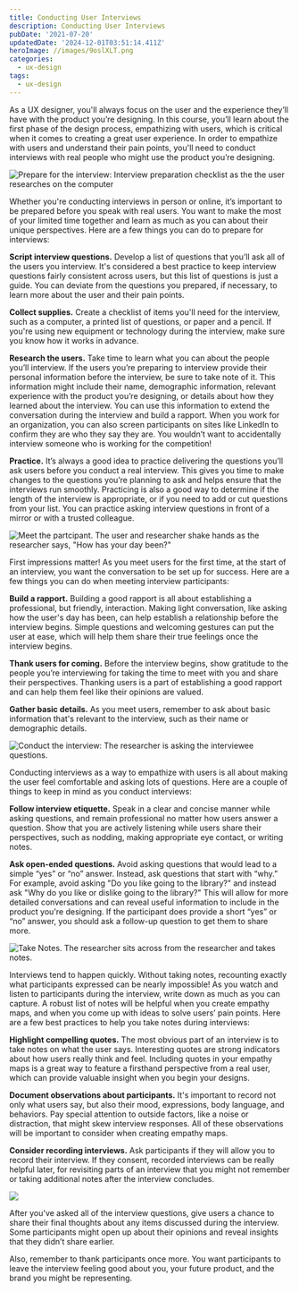 ```yaml
---
title: Conducting User Interviews
description: Conducting User Interviews
pubDate: '2021-07-20'
updatedDate: '2024-12-01T03:51:14.411Z'
heroImage: //images/9oslXLT.png
categories:
  - ux-design
tags:
  - ux-design
---
```


As a UX designer, you'll always focus on the user and the experience they’ll have with the product you’re designing. In this course, you’ll learn about the first phase of the design process, empathizing with users, which is critical when it comes to creating a great user experience. In order to empathize with users and understand their pain points, you'll need to conduct interviews with real people who might use the product you’re designing.

![Prepare for the interview: Interview preparation checklist as the the user researches on the computer](/blog/images/9oslXLT.png)

Whether you're conducting interviews in person or online, it’s important to be prepared before you speak with real users. You want to make the most of your limited time together and learn as much as you can about their unique perspectives. Here are a few things you can do to prepare for interviews:

<!--more-->

**Script interview questions.** Develop a list of questions that you’ll ask all of the users you interview. It's considered a best practice to keep interview questions fairly consistent across users, but this list of questions is just a guide. You can deviate from the questions you prepared, if necessary, to learn more about the user and their pain points.

**Collect supplies.** Create a checklist of items you'll need for the interview, such as a computer, a printed list of questions, or paper and a pencil. If you're using new equipment or technology during the interview, make sure you know how it works in advance.

**Research the users.** Take time to learn what you can about the people you’ll interview. If the users you’re preparing to interview provide their personal information before the interview, be sure to take note of it. This information might include their name, demographic information, relevant experience with the product you’re designing, or details about how they learned about the interview. You can use this information to extend the conversation during the interview and build a rapport. When you work for an organization, you can also screen participants on sites like LinkedIn to confirm they are who they say they are. You wouldn’t want to accidentally interview someone who is working for the competition!

**Practice.** It’s always a good idea to practice delivering the questions you’ll ask users before you conduct a real interview. This gives you time to make changes to the questions you’re planning to ask and helps ensure that the interviews run smoothly. Practicing is also a good way to determine if the length of the interview is appropriate, or if you need to add or cut questions from your list. You can practice asking interview questions in front of a mirror or with a trusted colleague.

![Meet the partcipant. The user and researcher shake hands as the researcher says, "How has your day been?"](/images/KILMXTn.png)

First impressions matter! As you meet users for the first time, at the start of an interview, you want the conversation to be set up for success. Here are a few things you can do when meeting interview participants:

**Build a rapport.** Building a good rapport is all about establishing a professional, but friendly, interaction. Making light conversation, like asking how the user's day has been, can help establish a relationship before the interview begins. Simple questions and welcoming gestures can put the user at ease, which will help them share their true feelings once the interview begins. 

**Thank users for coming.** Before the interview begins, show gratitude to the people you’re interviewing for taking the time to meet with you and share their perspectives. Thanking users is a part of establishing a good rapport and can help them feel like their opinions are valued. 

**Gather basic details.** As you meet users, remember to ask about basic information that's relevant to the interview, such as their name or demographic details.

![Conduct the interview: The researcher is asking the interviewee questions.](/images/vdPlkj3.png)

Conducting interviews as a way to empathize with users is all about making the user feel comfortable and asking lots of questions. Here are a couple of things to keep in mind as you conduct interviews:

**Follow interview etiquette.** Speak in a clear and concise manner while asking questions, and remain professional no matter how users answer a question. Show that you are actively listening while users share their perspectives, such as nodding, making appropriate eye contact, or writing notes.

**Ask open-ended questions.** Avoid asking questions that would lead to a simple “yes” or “no” answer. Instead, ask questions that start with “why.” For example, avoid asking "Do you like going to the library?" and instead ask "Why do you like or dislike going to the library?" This will allow for more detailed conversations and can reveal useful information to include in the product you're designing. If the participant does provide a short “yes” or “no” answer, you should ask a follow-up question to get them to share more.

![Take Notes. The researcher sits across from the researcher and takes notes.](/images/SZ0Zg6m.png)

Interviews tend to happen quickly. Without taking notes, recounting exactly what participants expressed can be nearly impossible! As you watch and listen to participants during the interview, write down as much as you can capture. A robust list of notes will be helpful when you create empathy maps, and when you come up with ideas to solve users’ pain points. Here are a few best practices to help you take notes during interviews:

**Highlight compelling quotes.** The most obvious part of an interview is to take notes on what the user says. Interesting quotes are strong indicators about how users really think and feel. Including quotes in your empathy maps is a great way to feature a firsthand perspective from a real user, which can provide valuable insight when you begin your designs. 

**Document observations about participants.** It's important to record not only what users say, but also their mood, expressions, body language, and behaviors. Pay special attention to outside factors, like a noise or distraction, that might skew interview responses. All of these observations will be important to consider when creating empathy maps.

**Consider recording interviews.** Ask participants if they will allow you to record their interview. If they consent, recorded interviews can be really helpful later, for revisiting parts of an interview that you might not remember or taking additional notes after the interview concludes. 

![](/images/aegS6kV.png)

After you've asked all of the interview questions, give users a chance to share their final thoughts about any items discussed during the interview. Some participants might open up about their opinions and reveal insights that they didn’t share earlier. 

Also, remember to thank participants once more. You want participants to leave the interview feeling good about you, your future product, and the brand you might be representing.
